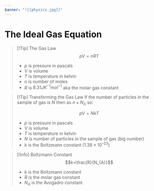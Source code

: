 ```yaml
---
banner: "![[physics.jpg]]"
---
```

# The Ideal Gas Equation 

> [!Tip] The Gas Law 
> $$pV=nRT$$
> - $p$ is pressure in pascals
> - $V$ is volume 
> - $T$ is temperature in kelvin
> - $n$ is number of moles 
> - $R$ is $8.31JK^{-1}mol^{-1}$ aka the molar gas constant 

> [!Tip] Transforming the Gas Law 
> If the number of particles in the sample of gas is $N$ then as $n\times N_{A}$ so:
> 
> $$pV=NkT$$
> - $p$ is pressure in pascals
> - $V$ is volume 
> - $T$ is temperature in kelvin
> - $N$ is number of particles in the sample of gas (big number)
> - $k$ is the Boltzmann constant ($1.38 \times 10^{–23}$)

> [!Info] Boltzmann Constant 
> $$k=\frac{R}{N_{A}}$$
> - $k$ is the Boltzmann constant 
> - $R$ is the molar gas constant 
> - $N_{A}$ is the Avogadro constant

